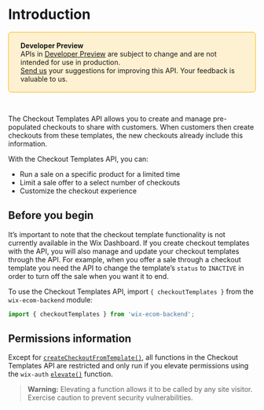 # Introduction

<div style="background-color: #FEF1D1; padding: 18px 24px; border-radius: 6px; border: 1px solid #FDB10C; box-sizing: border-box; display: inline-block">
 <b>Developer Preview</b>
 <br/>
 <span>APIs in <a href="https://www.wix.com/velo/reference/api-overview/developer-preview">Developer Preview</a> are subject to change and are not intended for use in production.<br/><a href="mailto:velo-preview-feedback@wix.com">Send us</a> your suggestions for improving this API. Your feedback is valuable to us.</span>
</div> 

&nbsp;

The Checkout Templates API allows you to create and manage pre-populated checkouts to share with customers. When customers then create checkouts from these templates, the new checkouts already include this information.

With the Checkout Templates API, you can:
+ Run a sale on a specific product for a limited time
+ Limit a sale offer to a select number of checkouts
+ Customize the checkout experience

## Before you begin

It’s important to note that the checkout template functionality is not currently available in the Wix Dashboard. If you create checkout templates with the API, you will also manage and update your checkout templates through the API. For example, when you offer a sale through a checkout template you need the API to change the template’s `status` to `INACTIVE` in order to turn off the sale when you want it to end.

To use the Checkout Templates API, import `{ checkoutTemplates }` from the `wix-ecom-backend` module:
``` javascript
import { checkoutTemplates } from 'wix-ecom-backend';
```

## Permissions information

Except for [`createCheckoutFromTemplate()`](#create-checkout-from-template), 
all functions in the Checkout Templates API are restricted and only run if you elevate permissions
using the `wix-auth` [`elevate()`](https://dev.wix.com/docs/velo/api-reference/wix-auth/elevate) function.

<blockquote class='warning'>
<p><strong>Warning:</strong> Elevating a function allows it to be called by any site visitor.
Exercise caution to prevent security vulnerabilities.</p>
</blockquote>